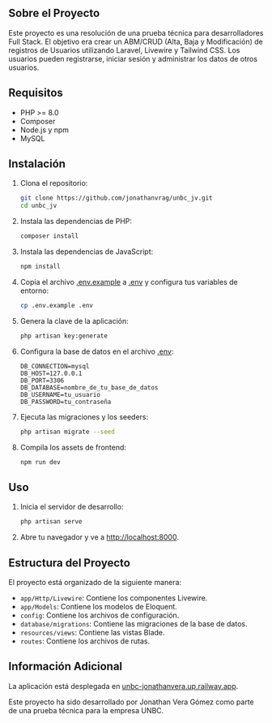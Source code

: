 ## Sobre el Proyecto

Este proyecto es una resolución de una prueba técnica para desarrolladores Full Stack. El objetivo era crear un ABM/CRUD (Alta, Baja y Modificación) de registros de Usuarios utilizando Laravel, Livewire y Tailwind CSS. Los usuarios pueden registrarse, iniciar sesión y administrar los datos de otros usuarios.

## Requisitos

- PHP >= 8.0
- Composer
- Node.js y npm
- MySQL

## Instalación

1. Clona el repositorio:

    ```sh
    git clone https://github.com/jonathanvrag/unbc_jv.git
    cd unbc_jv
    ```

2. Instala las dependencias de PHP:

    ```sh
    composer install
    ```

3. Instala las dependencias de JavaScript:

    ```sh
    npm install
    ```

4. Copia el archivo [.env.example](http://_vscodecontentref_/1) a [.env](http://_vscodecontentref_/2) y configura tus variables de entorno:

    ```sh
    cp .env.example .env
    ```

5. Genera la clave de la aplicación:

    ```sh
    php artisan key:generate
    ```

6. Configura la base de datos en el archivo [.env](http://_vscodecontentref_/3):

    ```env
    DB_CONNECTION=mysql
    DB_HOST=127.0.0.1
    DB_PORT=3306
    DB_DATABASE=nombre_de_tu_base_de_datos
    DB_USERNAME=tu_usuario
    DB_PASSWORD=tu_contraseña
    ```

7. Ejecuta las migraciones y los seeders:

    ```sh
    php artisan migrate --seed
    ```

8. Compila los assets de frontend:

    ```sh
    npm run dev
    ```

## Uso

1. Inicia el servidor de desarrollo:

    ```sh
    php artisan serve
    ```

2. Abre tu navegador y ve a [http://localhost:8000](http://_vscodecontentref_/4).

## Estructura del Proyecto

El proyecto está organizado de la siguiente manera:

- `app/Http/Livewire`: Contiene los componentes Livewire.
- `app/Models`: Contiene los modelos de Eloquent.
- `config`: Contiene los archivos de configuración.
- `database/migrations`: Contiene las migraciones de la base de datos.
- `resources/views`: Contiene las vistas Blade.
- `routes`: Contiene los archivos de rutas.


## Información Adicional

La aplicación está desplegada en  [unbc-jonathanvera.up.railway.app](https://unbc-jonathanvera.up.railway.app).

Este proyecto ha sido desarrollado por Jonathan Vera Gómez como parte de una prueba técnica para la empresa UNBC.
